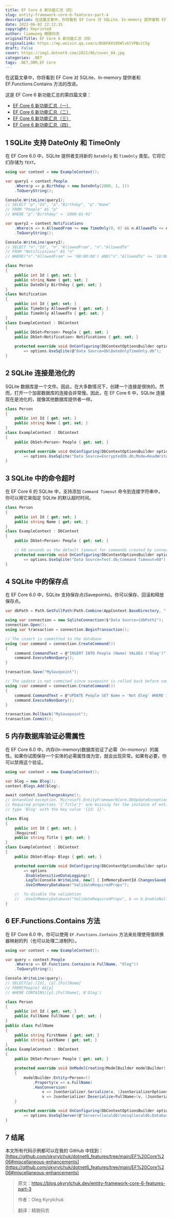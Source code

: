 ```yaml
---
title: EF Core 6 新功能汇总（四）
slug: entity-framework-core-6-features-part-4
description: 在这篇文章中，你将看到 EF Core 对 SQLite、In-memory 提供者和 EF.Functions.Contains 方法的改进。
date: 2022-06-02 22:12:35
copyright: Reprinted
author: liamwang 精致码农
originalTitle: EF Core 6 新功能汇总（四）
originalLink: https://mp.weixin.qq.com/s/BU8FKXS95WlvblVPBulC5g
draft: False
cover: https://img1.dotnet9.com/2022/06/cover_04.jpg
categories: .NET
tags: .NET,ORM,EF Core
---
```


在这篇文章中，你将看到 EF Core 对 SQLite、In-memory 提供者和 EF.Functions.Contains 方法的改进。

这是 EF Core 6 新功能汇总的第四篇文章：

- [EF Core 6 新功能汇总（一）](https://mp.weixin.qq.com/s/VpqEWQPdEJUw_HHNeqBPdg)
- [EF Core 6 新功能汇总（二）](https://mp.weixin.qq.com/s/IJd0pwvQhCIohGR0dfekew)
- [EF Core 6 新功能汇总（三）](https://mp.weixin.qq.com/s/ZRNu1Lvx6ZYr0kStMjc_Ug)
- [EF Core 6 新功能汇总（四）](https://mp.weixin.qq.com/s/BU8FKXS95WlvblVPBulC5g)

## 1 SQLite 支持 DateOnly 和 TimeOnly

在 EF Core 6.0 中，SQLite 提供者支持新的 `DateOnly` 和 `TimeOnly` 类型。它将它们存储为 `TEXT`。

```csharp
using var context = new ExampleContext();

var query1 = context.People
    .Where(p => p.Birthday < new DateOnly(2000, 1, 1))
    .ToQueryString();

Console.WriteLine(query1);
// SELECT "p"."Id", "p"."Birthday", "p"."Name"
// FROM "People" AS "p"
// WHERE "p"."Birthday" < '2000-01-01'

var query2 = context.Notifications
    .Where(n => n.AllowedFrom >= new TimeOnly(8, 0) && n.AllowedTo <= new TimeOnly(16, 0))
    .ToQueryString();

Console.WriteLine(query2);
// SELECT "n"."Id", "n"."AllowedFrom", "n"."AllowedTo"
// FROM "Notifications" AS "n"
// WHERE("n"."AllowedFrom" >= '08:00:00') AND("n"."AllowedTo" <= '16:00:00')

class Person
{
    public int Id { get; set; }
    public string Name { get; set; }
    public DateOnly Birthday { get; set; }
}
class Notification
{
    public int Id { get; set; }
    public TimeOnly AllowedFrom { get; set; }
    public TimeOnly AllowedTo { get; set; }
}
class ExampleContext : DbContext
{
    public DbSet<Person> People { get; set; }
    public DbSet<Notification> Notifications { get; set; }

    protected override void OnConfiguring(DbContextOptionsBuilder options)
        => options.UseSqlite(@"Data Source=Db\DateOnlyTimeOnly.db");
}
```

## 2 SQLite 连接是池化的

SQLite 数据库是一个文件。因此，在大多数情况下，创建一个连接是很快的。然而，打开一个加密数据库的连接会非常慢。因此，在 EF Core 6 中，SQLite 连接现在是池化的，就像其他数据库提供者一样。

```csharp
class Person
{
    public int Id { get; set; }
    public string Name { get; set; }
}
class ExampleContext : DbContext
{
    public DbSet<Person> People { get; set; }

    protected override void OnConfiguring(DbContextOptionsBuilder options)
        => options.UseSqlite("Data Source=EncryptedDb.db;Mode=ReadWriteCreate;Password=password");
}
```

## 3 SQLite 中的命令超时

在 EF Core 6 的 SQLite 中，支持添加 `Command Timeout` 命令到连接字符串中，你可以用它来指定 SQLite 的默认超时时间。

```csharp
class Person
{
    public int Id { get; set; }
    public string Name { get; set; }
}
class ExampleContext : DbContext
{
    public DbSet<Person> People { get; set; }

    // 60 seconds as the default timeout for commands created by connection
    protected override void OnConfiguring(DbContextOptionsBuilder options)
        => options.UseSqlite("Data Source=Test.db;Command Timeout=60");
}
```

## 4 SQLite 中的保存点

在 EF Core 6.0 中，SQLite 支持保存点(Savepoints)。你可以保存、回滚和释放保存点。

```csharp
var dbPath = Path.GetFullPath(Path.Combine(AppContext.BaseDirectory, "..\\..\\..\\Savepoints.db"));

using var connection = new SqliteConnection($"Data Source={dbPath}");
connection.Open();
using var transaction = connection.BeginTransaction();

// The insert is committed to the database
using (var command = connection.CreateCommand())
{
    command.CommandText = @"INSERT INTO People (Name) VALUES ('Oleg')";
    command.ExecuteNonQuery();
}

transaction.Save("MySavepoint");

// The update is not commited since savepoint is rolled back before commiting the transaction
using (var command = connection.CreateCommand())
{
    command.CommandText = @"UPDATE People SET Name = 'Not Oleg' WHERE Id = 1";
    command.ExecuteNonQuery();
}

transaction.Rollback("MySavepoint");
transaction.Commit();
```

## 5 内存数据库验证必需属性

在 EF Core 6.0 中，内存(In-memory)数据库验证了必需（In-momory）的属性。如果你试图保存一个实体的必需属性值为空，就会出现异常。如果有必要，你可以禁用这个验证。

```csharp
using var context = new ExampleContext();

var blog = new Blog();
context.Blogs.Add(blog);

await context.SaveChangesAsync();
// Unhandled exception. Microsoft.EntityFrameworkCore.DbUpdateException:
// Required properties '{'Title'}' are missing for the instance of entity
// type 'Blog' with the key value '{Id: 1}'.

class Blog
{
    public int Id { get; set; }
    [Required]
    public string Title { get; set; }
}
class ExampleContext : DbContext
{
    public DbSet<Blog> Blogs { get; set; }

    protected override void OnConfiguring(DbContextOptionsBuilder options)
        => options
        .EnableSensitiveDataLogging()
        .LogTo(Console.WriteLine, new[] { InMemoryEventId.ChangesSaved })
        .UseInMemoryDatabase("ValidateRequiredProps");

    //  To disable the validation
    //  .UseInMemoryDatabase("ValidateRequiredProps", b => b.EnableNullChecks(false));
}
```

## 6 EF.Functions.Contains 方法

在 EF Core 6.0 中，你可以使用 `EF.Functions.Contains` 方法来处理使用值转换器映射的列（也可以处理二进制列）。

```csharp
using var context = new ExampleContext();

var query = context.People
    .Where(e => EF.Functions.Contains(e.FullName, "Oleg"))
    .ToQueryString();

Console.WriteLine(query);
// SELECT[p].[Id], [p].[FullName]
// FROM[People] AS[p]
// WHERE CONTAINS([p].[FullName], N'Oleg')

class Person
{
    public int Id { get; set; }
    public FullName FullName { get; set; }
}
public class FullName
{
    public string FirstName { get; set; }
    public string LastName { get; set; }
}
class ExampleContext : DbContext
{
    public DbSet<Person> People { get; set; }

    protected override void OnModelCreating(ModelBuilder modelBuilder)
    {
        modelBuilder.Entity<Person>()
            .Property(x => x.FullName)
            .HasConversion(
                v => JsonSerializer.Serialize(v, (JsonSerializerOptions)null),
                v => JsonSerializer.Deserialize<FullName>(v, (JsonSerializerOptions)null));
    }

    protected override void OnConfiguring(DbContextOptionsBuilder options)
        => options.UseSqlServer(@"Server=(localdb)\mssqllocaldb;Database=EFCore6Contains");
}
```

## 7 结尾

本文所有代码示例都可以在我的 GitHub 中找到：[https://github.com/okyrylchuk/dotnet6_features/tree/main/EF%20Core%206#miscellaneous-enhancements](https://github.com/okyrylchuk/dotnet6_features/tree/main/EF%20Core%206#miscellaneous-enhancements)

> 原文：https://blog.okyrylchuk.dev/entity-framework-core-6-features-part-3
>
> 作者：Oleg Kyrylchuk
>
> 翻译：精致码农
